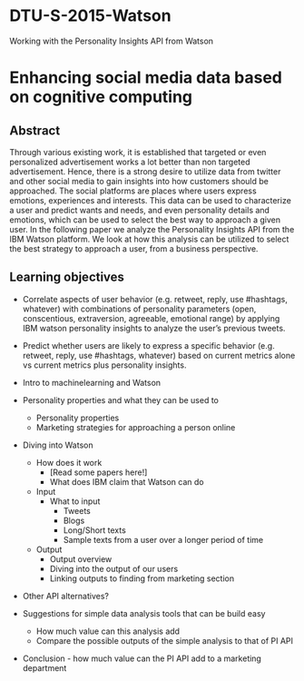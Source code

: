 # DTU-S-2015-Watson
Working with the Personality Insights API from Watson

# Enhancing social media data based on cognitive computing

## Abstract

Through various existing work, it is established that targeted or even personalized advertisement works a lot better than non targeted advertisement. Hence, there is a strong desire to utilize data from twitter and other social media to gain insights into how customers should be approached. The social platforms are places where users express emotions, experiences and interests. This data can be used to characterize a user and predict wants and needs, and even personality details and emotions, which can be used to select the best way to approach a given user. In the following paper we analyze the Personality Insights API from the IBM Watson platform. We look at how this analysis can be utilized to select the best strategy to approach a user, from a business perspective. 

## Learning objectives

* Correlate aspects of user behavior (e.g. retweet, reply, use #hashtags, whatever) with combinations of personality parameters (open, conscentious, extraversion, agreeable, emotional range) by applying IBM watson personality insights to analyze the user’s previous tweets.
* Predict whether users are likely to express a specific behavior (e.g. retweet, reply, use #hashtags, whatever) based on current metrics alone vs current metrics plus personality insights.


* Intro to machinelearning and Watson
* Personality properties and what they can be used to
    - Personality properties
    - Marketing strategies for approaching a person online
* Diving into Watson
    - How does it work
        + [Read some papers here!]
        + What does IBM claim that Watson can do
    - Input
        + What to input
            * Tweets
            * Blogs
            * Long/Short texts
            * Sample texts from a user over a longer period of time
    - Output
        + Output overview
        + Diving into the output of our users
        + Linking outputs to finding from marketing section
* Other API alternatives?
* Suggestions for simple data analysis tools that can be build easy
    - How much value can this analysis add
    - Compare the possible outputs of the simple analysis to that of PI API
* Conclusion - how much value can the PI API add to a marketing department
